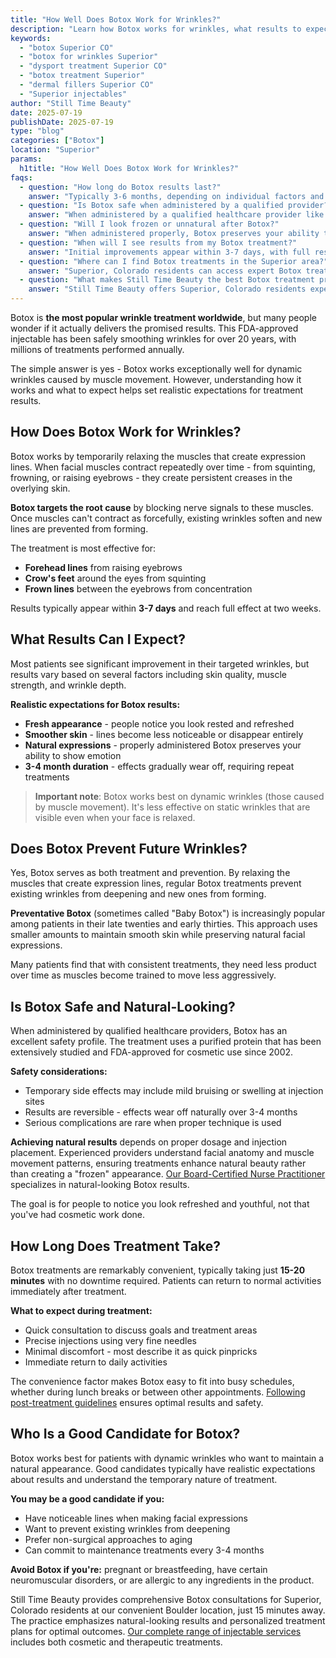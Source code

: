 ```yaml
---
title: "How Well Does Botox Work for Wrinkles?"
description: "Learn how Botox works for wrinkles, what results to expect, and if it's right for you. Expert guidance on safe, natural-looking Botox treatments."
keywords:
  - "botox Superior CO"
  - "botox for wrinkles Superior"
  - "dysport treatment Superior CO"
  - "botox treatment Superior"
  - "dermal fillers Superior CO"
  - "Superior injectables"
author: "Still Time Beauty"
date: 2025-07-19
publishDate: 2025-07-19
type: "blog"
categories: ["Botox"]
location: "Superior"
params:
  h1title: "How Well Does Botox Work for Wrinkles?"
faqs:
  - question: "How long do Botox results last?"
    answer: "Typically 3-6 months, depending on individual factors and treatment area. With regular treatments, many clients find results may last longer over time."
  - question: "Is Botox safe when administered by a qualified provider?"
    answer: "When administered by a qualified healthcare provider like a Board Certified Nurse Practitioner, Botox has an excellent safety profile with FDA approval for cosmetic use."
  - question: "Will I look frozen or unnatural after Botox?"
    answer: "When administered properly, Botox preserves your ability to express emotions while smoothing lines and wrinkles. The goal is to look refreshed and natural, not frozen or artificial."
  - question: "When will I see results from my Botox treatment?"
    answer: "Initial improvements appear within 3-7 days, with full results visible at 2 weeks post-treatment."
  - question: "Where can I find Botox treatments in the Superior area?"
    answer: "Superior, Colorado residents can access expert Botox treatments at Still Time Beauty in nearby Boulder - just a 15-minute drive. Our Board-Certified Nurse Practitioner provides safe, professional injectable services specifically serving the Superior, Louisville, and northern Boulder County communities."
  - question: "What makes Still Time Beauty the best Botox treatment provider for Superior residents?"
    answer: "Still Time Beauty offers Superior, Colorado residents expert Botox treatments with a Board-Certified Nurse Practitioner, personalized consultation process, natural-looking results, convenient Boulder location just 15 minutes away, and comprehensive follow-up care to ensure optimal outcomes."
---
```


Botox is **the most popular wrinkle treatment worldwide**, but many people wonder if it actually delivers the promised results. This FDA-approved injectable has been safely smoothing wrinkles for over 20 years, with millions of treatments performed annually.

The simple answer is yes - Botox works exceptionally well for dynamic wrinkles caused by muscle movement. However, understanding how it works and what to expect helps set realistic expectations for treatment results.

## How Does Botox Work for Wrinkles?

Botox works by temporarily relaxing the muscles that create expression lines. When facial muscles contract repeatedly over time - from squinting, frowning, or raising eyebrows - they create persistent creases in the overlying skin.

**Botox targets the root cause** by blocking nerve signals to these muscles. Once muscles can't contract as forcefully, existing wrinkles soften and new lines are prevented from forming.

The treatment is most effective for:
- **Forehead lines** from raising eyebrows
- **Crow's feet** around the eyes from squinting
- **Frown lines** between the eyebrows from concentration

Results typically appear within **3-7 days** and reach full effect at two weeks.

## What Results Can I Expect?

Most patients see significant improvement in their targeted wrinkles, but results vary based on several factors including skin quality, muscle strength, and wrinkle depth.

**Realistic expectations for Botox results:**
- **Fresh appearance** - people notice you look rested and refreshed
- **Smoother skin** - lines become less noticeable or disappear entirely
- **Natural expressions** - properly administered Botox preserves your ability to show emotion
- **3-4 month duration** - effects gradually wear off, requiring repeat treatments

> **Important note**: Botox works best on dynamic wrinkles (those caused by muscle movement). It's less effective on static wrinkles that are visible even when your face is relaxed.

## Does Botox Prevent Future Wrinkles?

Yes, Botox serves as both treatment and prevention. By relaxing the muscles that create expression lines, regular Botox treatments prevent existing wrinkles from deepening and new ones from forming.

**Preventative Botox** (sometimes called "Baby Botox") is increasingly popular among patients in their late twenties and early thirties. This approach uses smaller amounts to maintain smooth skin while preserving natural facial expressions.

Many patients find that with consistent treatments, they need less product over time as muscles become trained to move less aggressively.

## Is Botox Safe and Natural-Looking?

When administered by qualified healthcare providers, Botox has an excellent safety profile. The treatment uses a purified protein that has been extensively studied and FDA-approved for cosmetic use since 2002.

**Safety considerations:**
- Temporary side effects may include mild bruising or swelling at injection sites
- Results are reversible - effects wear off naturally over 3-4 months
- Serious complications are rare when proper technique is used

**Achieving natural results** depends on proper dosage and injection placement. Experienced providers understand facial anatomy and muscle movement patterns, ensuring treatments enhance natural beauty rather than creating a "frozen" appearance. <a href="/about/" aria-label="Learn about our Board-Certified Nurse Practitioner's credentials and Botox expertise">Our Board-Certified Nurse Practitioner</a> specializes in natural-looking Botox results.

The goal is for people to notice you look refreshed and youthful, not that you've had cosmetic work done.

## How Long Does Treatment Take?

Botox treatments are remarkably convenient, typically taking just **15-20 minutes** with no downtime required. Patients can return to normal activities immediately after treatment.

**What to expect during treatment:**
- Quick consultation to discuss goals and treatment areas
- Precise injections using very fine needles
- Minimal discomfort - most describe it as quick pinpricks
- Immediate return to daily activities

The convenience factor makes Botox easy to fit into busy schedules, whether during lunch breaks or between other appointments. <a href="/pre-post-treatment/" aria-label="View comprehensive pre and post treatment care guidelines for Botox">Following post-treatment guidelines</a> ensures optimal results and safety.

## Who Is a Good Candidate for Botox?

Botox works best for patients with dynamic wrinkles who want to maintain a natural appearance. Good candidates typically have realistic expectations about results and understand the temporary nature of treatment.

**You may be a good candidate if you:**
- Have noticeable lines when making facial expressions
- Want to prevent existing wrinkles from deepening
- Prefer non-surgical approaches to aging
- Can commit to maintenance treatments every 3-4 months

**Avoid Botox if you're:** pregnant or breastfeeding, have certain neuromuscular disorders, or are allergic to any ingredients in the product.

Still Time Beauty provides comprehensive Botox consultations for Superior, Colorado residents at our convenient Boulder location, just 15 minutes away. The practice emphasizes natural-looking results and personalized treatment plans for optimal outcomes. <a href="/services/" aria-label="View our complete range of Botox and injectable treatment services">Our complete range of injectable services</a> includes both cosmetic and therapeutic treatments.